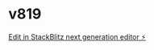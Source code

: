 # v819

[Edit in StackBlitz next generation editor ⚡️](https://stackblitz.com/~/github.com/aaronvstory/v819)
